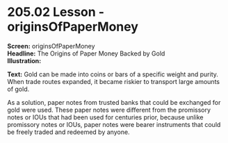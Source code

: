 # 205.02 Lesson - originsOfPaperMoney

**Screen:** originsOfPaperMoney\
**Headline:** The Origins of Paper Money Backed by Gold\
**Illustration:**

**Text:** Gold can be made into coins or bars of a specific weight and purity. When trade routes expanded, it became riskier to transport large amounts of gold.&#x20;

As a solution, paper notes from trusted banks that could be exchanged for gold were used. These paper notes were different from the promissory notes or IOUs that had been used for centuries prior, because unlike promissory notes or IOUs, paper notes were bearer instruments that could be freely traded and redeemed by anyone.
